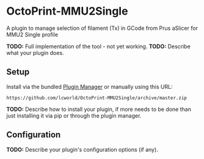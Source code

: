 # OctoPrint-MMU2Single
A plugin to manage selection of filament (Tx) in GCode from Prus aSlicer for MMU2 Single profile

**TODO:** Full implementation of the tool - not yet working.
**TODO:** Describe what your plugin does.

## Setup

Install via the bundled [Plugin Manager](https://github.com/foosel/OctoPrint/wiki/Plugin:-Plugin-Manager)
or manually using this URL:

    https://github.com/lcworld/OctoPrint-MMU2Single/archive/master.zip

**TODO:** Describe how to install your plugin, if more needs to be done than just installing it via pip or through
the plugin manager.

## Configuration

**TODO:** Describe your plugin's configuration options (if any).
